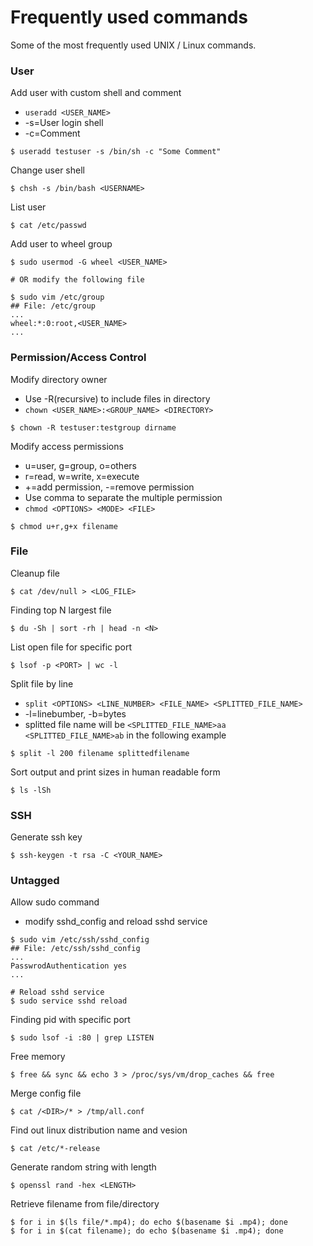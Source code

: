 # Frequently used commands

Some of the most frequently used UNIX / Linux commands.

### User

Add user with custom shell and comment

* `useradd <USER_NAME>`
* -s=User login shell
* -c=Comment

```
$ useradd testuser -s /bin/sh -c "Some Comment"
```

Change user shell

```
$ chsh -s /bin/bash <USERNAME>
```

List user

```
$ cat /etc/passwd
```

Add user to wheel group

```
$ sudo usermod -G wheel <USER_NAME>

# OR modify the following file

$ sudo vim /etc/group
## File: /etc/group
...
wheel:*:0:root,<USER_NAME>
...
```

### Permission/Access Control

Modify directory owner

* Use -R\(recursive\) to include files in directory
* `chown <USER_NAME>:<GROUP_NAME> <DIRECTORY>`

```
$ chown -R testuser:testgroup dirname
```

Modify access permissions

* u=user, g=group, o=others
* r=read, w=write, x=execute
* +=add permission, -=remove permission
* Use comma to separate the multiple permission
* `chmod <OPTIONS> <MODE> <FILE>`

```
$ chmod u+r,g+x filename
```

### File

Cleanup file

```
$ cat /dev/null > <LOG_FILE>
```

Finding top N largest file

```
$ du -Sh | sort -rh | head -n <N>
```

List open file for specific port

```
$ lsof -p <PORT> | wc -l
```

Split file by line

* `split <OPTIONS> <LINE_NUMBER> <FILE_NAME> <SPLITTED_FILE_NAME>`
* -l=linebumber, -b=bytes
* splitted file name will be `<SPLITTED_FILE_NAME>aa` `<SPLITTED_FILE_NAME>ab` in the following example

```
$ split -l 200 filename splittedfilename
```

Sort output and print sizes in human readable form

```
$ ls -lSh
```

### SSH

Generate ssh key

```
$ ssh-keygen -t rsa -C <YOUR_NAME>
```

### Untagged

Allow sudo command

* modify sshd\_config and reload sshd service

```
$ sudo vim /etc/ssh/sshd_config
## File: /etc/ssh/sshd_config
...
PasswrodAuthentication yes
...

# Reload sshd service
$ sudo service sshd reload
```

Finding pid with specific port

```
$ sudo lsof -i :80 | grep LISTEN
```

Free memory

```
$ free && sync && echo 3 > /proc/sys/vm/drop_caches && free
```

Merge config file

```
$ cat /<DIR>/* > /tmp/all.conf
```

Find out linux distribution name and vesion

```
$ cat /etc/*-release
```

Generate random string with length

```
$ openssl rand -hex <LENGTH>
```

Retrieve filename from file/directory

```
$ for i in $(ls file/*.mp4); do echo $(basename $i .mp4); done
$ for i in $(cat filename); do echo $(basename $i .mp4); done
```



